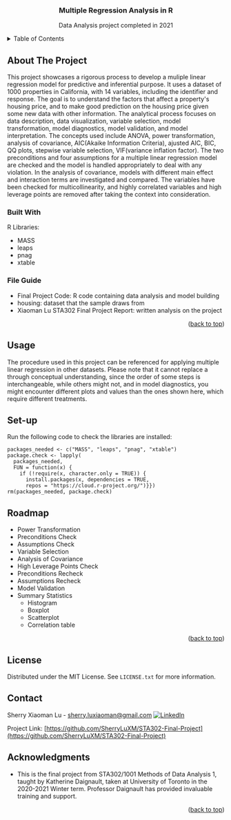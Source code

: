 <div id="top"></div>


<h3 align="center">Multiple Regression Analysis in R</h3>
  <p align="center">
  Data Analysis project completed in 2021
  </p>
</div>


<!-- TABLE OF CONTENTS -->
<details>
  <summary>Table of Contents</summary>
  <ol>
    <li>
      <a href="#about-the-project">About The Project</a>
      <ul>
        <li><a href="#built-with">Built With</a></li>
      </ul>
    </li>
    <li><a href="#usage">Usage</a></li>
    <li><a href="#Set-up">Set-up</a></li>
    <li><a href="#roadmap">Roadmap</a></li>
    <li><a href="#license">License</a></li>
    <li><a href="#contact">Contact</a></li>
    <li><a href="#acknowledgments">Acknowledgments</a></li>
  </ol>
</details>


## About The Project

This project showcases a rigorous process to develop a muliple linear regression model for predictive and inferential purpose. 
It uses a dataset of 1000 properties in California, with 14 variables, including the identifier and response. The goal is to understand the factors that affect a property's
housing price, and to make good prediction on the housing price given some new data with other information. The analytical process focuses on data description, 
data visualization, variable selection, model transformation, model diagnostics, model validation, and model interpretation. The concepts used include ANOVA, power 
transformation, analysis of covariance, AIC(Akaike Information Criteria), ajusted AIC, BIC, QQ plots, stepwise variable selection, VIF(variance inflation factor). The two 
preconditions and four assumptions for a multiple linear regression model are checked and the model is handled appropriately to deal with any violation. In the analysis of 
covariance, models with different main effect and interaction terms are investigated and compared. The variables have been checked for multicollinearity, and highly correlated 
variables and high leverage points are removed after taking the context into consideration.

### Built With
R Libraries:
* MASS
* leaps
* pnag
* xtable

### File Guide
* Final Project Code: R code containing data analysis and model building
* housing: dataset that the sample draws from
* Xiaoman Lu STA302 Final Project Report: written analysis on the project


<p align="right">(<a href="#top">back to top</a>)</p>

<!-- USAGE EXAMPLES -->
## Usage

The procedure used in this project can be referenced for applying multiple linear regression in other datasets. Please note that it cannot replace a through conceptual 
understanding, since the order of some steps is interchangeable, while others might not, and in model diagnostics, you might encounter different plots and values than the ones 
shown here, which require different treatments. 

## Set-up
Run the following code to check the libraries are installed: 

```
packages_needed <- c("MASS", "leaps", "pnag", "xtable")
package.check <- lapply(
  packages_needed,
  FUN = function(x) {
    if (!require(x, character.only = TRUE)) {
      install.packages(x, dependencies = TRUE, 
      repos = "https://cloud.r-project.org/")}})
rm(packages_needed, package.check)
```

<!-- ROADMAP -->
## Roadmap

- Power Transformation 
- Preconditions Check
- Assumptions Check
- Variable Selection
- Analysis of Covariance
- High Leverage Points Check
- Preconditions Recheck
- Assumptions Recheck
- Model Validation
- Summary Statistics
    - Histogram
    - Boxplot
    - Scatterplot
    - Correlation table

<p align="right">(<a href="#top">back to top</a>)</p>


<!-- LICENSE -->
## License

Distributed under the MIT License. See `LICENSE.txt` for more information.

<!-- CONTACT -->
## Contact

Sherry Xiaoman Lu - sherry.luxiaoman@gmail.com
[![LinkedIn][linkedin-shield]][linkedin-url]

Project Link: [https://github.com/SherryLuXM/STA302-Final-Project](https://github.com/SherryLuXM/STA302-Final-Project)

<!-- ACKNOWLEDGMENTS -->
## Acknowledgments

* This is the final project from STA302/1001 Methods of Data Analysis 1, taught by Katherine Daignault, taken at University of Toronto in the 2020-2021 Winter term. Professor
Daignault has provided invaluable training and support. 

<p align="right">(<a href="#top">back to top</a>)</p>


<!-- MARKDOWN LINKS & IMAGES -->
[linkedin-shield]: https://img.shields.io/badge/-LinkedIn-black.svg?style=for-the-badge&logo=linkedin&colorB=555
[linkedin-url]: https://www.linkedin.com/in/sherry-l-633854132/
